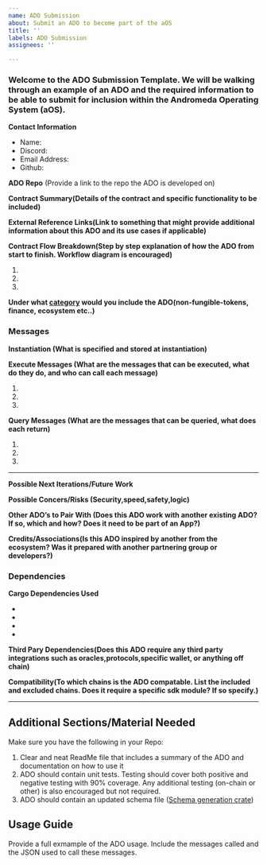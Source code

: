 ```yaml
---
name: ADO Submission
about: Submit an ADO to become part of the aOS
title: ''
labels: ADO Submission
assignees: ''

---
```

### Welcome to the ADO Submission Template. We will be walking through an example of an ADO and the required information to be able to submit for inclusion within the Andromeda Operating System (aOS).


**Contact Information**
- Name:
- Discord:
- Email Address:
- Github:
  
**ADO Repo** (Provide a link to the repo the ADO is developed on)
  
**Contract Summary(Details of the contract and specific functionality to be included)**

**External Reference Links(Link to something that might provide additional information about this ADO and its use cases if applicable)**

**Contract Flow Breakdown(Step by step explanation of how the ADO from start to finish. Workflow diagram is encouraged)**

1.
2.
3.

**Under what [category](https://github.com/andromedaprotocol/andromeda-core/tree/development/contracts) would you include the ADO(non-fungible-tokens, finance, ecosystem etc..)**

### Messages

**Instantiation (What is specified and stored at instantiation)**



**Execute Messages (What are the messages that can be executed, what do they do, and who can call each message)**

1.
2.
3.

**Query Messages (What are the messages that can be queried, what does each return)**

1. 
2.
3.

---

**Possible Next Iterations/Future Work**


**Possible Concers/Risks (Security,speed,safety,logic)**


**Other ADO’s to Pair With (Does this ADO work with another existing ADO? If so, which and how? Does it need to be part of an App?)**

**Credits/Associations(Is this ADO inspired by another from the ecosystem? Was it prepared with another partnering group or developers?)**

### Dependencies

**Cargo Dependencies Used**

-
-
-
-

**Third Pary Dependencies(Does this ADO require any third party integrations such as oracles,protocols,specific wallet, or anything off chain)**

**Compatibility(To which chains is the ADO compatable. List the included and excluded chains. Does it require a specific sdk module? If so specify.)**

---

## Additional Sections/Material Needed 

Make sure you have the following in your Repo:

1. Clear and neat ReadMe file that includes a summary of the ADO and documentation on how to use it
2. ADO should contain unit tests. Testing should cover both positive and negative testing with 90% coverage. Any additional testing (on-chain or other) is also encouraged but not required.
3. ADO should contain an updated schema file ([Schema generation crate](https://crates.io/crates/cosmwasm-schema))

## Usage Guide

Provide a full exmample of the ADO usage. Include the messages called and the JSON used to call these messages. 
